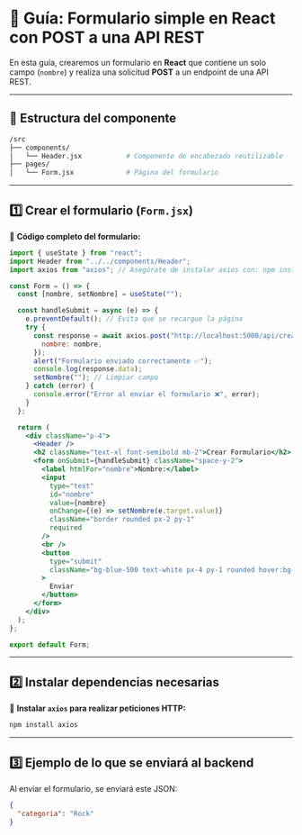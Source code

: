 
# 📌 **Guía: Formulario simple en React con POST a una API REST**

En esta guía, crearemos un formulario en **React** que contiene un solo campo (`nombre`) y realiza una solicitud **POST** a un endpoint de una API REST.

---

## **📂 Estructura del componente**

```bash
/src
├── components/
│   └── Header.jsx           # Componente de encabezado reutilizable
├── pages/
│   └── Form.jsx             # Página del formulario
```

---

## **1️⃣ Crear el formulario (`Form.jsx`)**

📌 **Código completo del formulario:**

```jsx
import { useState } from "react";
import Header from "../../components/Header";
import axios from "axios"; // Asegúrate de instalar axios con: npm install axios

const Form = () => {
  const [nombre, setNombre] = useState("");

  const handleSubmit = async (e) => {
    e.preventDefault(); // Evita que se recargue la página
    try {
      const response = await axios.post("http://localhost:5000/api/crear", {
        nombre: nombre,
      });
      alert("Formulario enviado correctamente ✅");
      console.log(response.data);
      setNombre(""); // Limpiar campo
    } catch (error) {
      console.error("Error al enviar el formulario ❌", error);
    }
  };

  return (
    <div className="p-4">
      <Header />
      <h2 className="text-xl font-semibold mb-2">Crear Formulario</h2>
      <form onSubmit={handleSubmit} className="space-y-2">
        <label htmlFor="nombre">Nombre:</label>
        <input
          type="text"
          id="nombre"
          value={nombre}
          onChange={(e) => setNombre(e.target.value)}
          className="border rounded px-2 py-1"
          required
        />
        <br />
        <button
          type="submit"
          className="bg-blue-500 text-white px-4 py-1 rounded hover:bg-blue-600"
        >
          Enviar
        </button>
      </form>
    </div>
  );
};

export default Form;
```

---

## **2️⃣ Instalar dependencias necesarias**

📌 **Instalar `axios` para realizar peticiones HTTP:**

```bash
npm install axios
```

---

## **3️⃣ Ejemplo de lo que se enviará al backend**

Al enviar el formulario, se enviará este JSON:

```json
{
  "categoria": "Rock"
}
```
